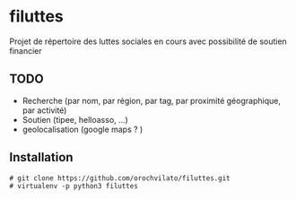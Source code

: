 # filuttes

Projet de répertoire des luttes sociales en cours avec possibilité de soutien financier

## TODO

* Recherche (par nom, par région, par tag, par proximité géographique, par activité)
* Soutien (tipee, helloasso, ...)
* geolocalisation (google maps ? )

## Installation
```
# git clone https://github.com/orochvilato/filuttes.git
# virtualenv -p python3 filuttes
```

